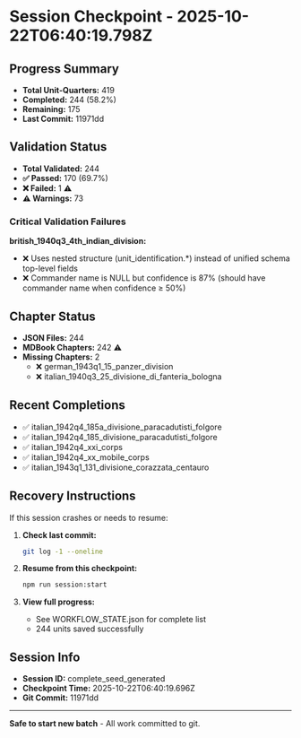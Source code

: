 # Session Checkpoint - 2025-10-22T06:40:19.798Z

## Progress Summary

- **Total Unit-Quarters:** 419
- **Completed:** 244 (58.2%)
- **Remaining:** 175
- **Last Commit:** 11971dd

## Validation Status

- **Total Validated:** 244
- **✅ Passed:** 170 (69.7%)
- **❌ Failed:** 1 ⚠️
- **⚠️ Warnings:** 73

### Critical Validation Failures

**british_1940q3_4th_indian_division:**
  - ❌ Uses nested structure (unit_identification.*) instead of unified schema top-level fields
  - ❌ Commander name is NULL but confidence is 87% (should have commander name when confidence ≥ 50%)

## Chapter Status

- **JSON Files:** 244
- **MDBook Chapters:** 242 ⚠️
- **Missing Chapters:** 2
  - ❌ german_1943q1_15_panzer_division
  - ❌ italian_1940q3_25_divisione_di_fanteria_bologna

## Recent Completions

- ✅ italian_1942q4_185a_divisione_paracadutisti_folgore
- ✅ italian_1942q4_185_divisione_paracadutisti_folgore
- ✅ italian_1942q4_xxi_corps
- ✅ italian_1942q4_xx_mobile_corps
- ✅ italian_1943q1_131_divisione_corazzata_centauro

## Recovery Instructions

If this session crashes or needs to resume:

1. **Check last commit:**
   ```bash
   git log -1 --oneline
   ```

2. **Resume from this checkpoint:**
   ```bash
   npm run session:start
   ```

3. **View full progress:**
   - See WORKFLOW_STATE.json for complete list
   - 244 units saved successfully

## Session Info

- **Session ID:** complete_seed_generated
- **Checkpoint Time:** 2025-10-22T06:40:19.696Z
- **Git Commit:** 11971dd

---

**Safe to start new batch** - All work committed to git.

